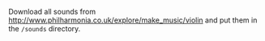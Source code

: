 Download all sounds from http://www.philharmonia.co.uk/explore/make_music/violin and put them in the `/sounds` directory.

